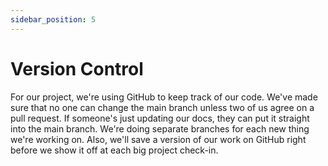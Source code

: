 ```yaml
---
sidebar_position: 5
---
```


# Version Control


For our project, we're using GitHub to keep track of our code. We've made sure that no one can change the main branch unless two of us agree on a pull request. If someone's just updating our docs, they can put it straight into the main branch. We're doing separate branches for each new thing we're working on. Also, we'll save a version of our work on GitHub right before we show it off at each big project check-in.
